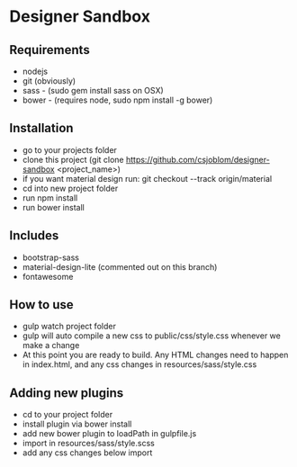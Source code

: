Designer Sandbox
================

Requirements
------------
* nodejs
* git (obviously)
* sass - (sudo gem install sass on OSX)
* bower - (requires node, sudo npm install -g bower)

Installation
------------
* go to your projects folder
* clone this project (git clone https://github.com/csjoblom/designer-sandbox <project_name>)
* if you want material design run: git checkout --track origin/material
* cd into new project folder
* run npm install
* run bower install

Includes
-------------
* bootstrap-sass 
* material-design-lite (commented out on this branch)
* fontawesome

How to use
---------------
* gulp watch project folder
* gulp will auto compile a new css to public/css/style.css whenever we make a change
* At this point you are ready to build. Any HTML changes need to happen in index.html, and any css changes in resources/sass/style.css 


Adding new plugins
------------------
* cd to your project folder
* install plugin via bower install <plugin name> 
* add new bower plugin to loadPath in gulpfile.js
* import <newplugin> in resources/sass/style.scss
* add any css changes below import
